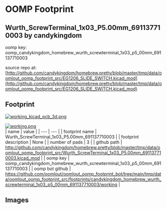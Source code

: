 # OOMP Footprint  
## Wurth_ScrewTerminal_1x03_P5.00mm_691137710003  by candykingdom  
  
oomp key: oomp_candykingdom_homebrew_wurth_screwterminal_1x03_p5_00mm_691137710003  
  
source repo at: [http://github.com/candykingdom/homebrew.pretty/blob/master/tmp/data/oomlout_oomp_footprint_src/‎EG1206‎_SLIDE_SWITCH.kicad_mod](http://github.com/candykingdom/homebrew.pretty/blob/master/tmp/data/oomlout_oomp_footprint_src/‎EG1206‎_SLIDE_SWITCH.kicad_mod)  
## Footprint  
  
[![working_kicad_pcb_3d.png](working_kicad_pcb_3d_600.png)](working_kicad_pcb_3d.png)  
  
[![working.png](working_600.png)](working.png)  
| name | value | 
| --- | --- | 
| footprint name | Wurth_ScrewTerminal_1x03_P5.00mm_691137710003 | 
| footprint description | None | 
| number of pads | 3 | 
| github path | http://github.com/candykingdom/homebrew.pretty/blob/master/tmp/data/oomlout_oomp_footprint_src/Wurth_ScrewTerminal_1x03_P5.00mm_691137710003.kicad_mod | 
| oomp key | oomp_candykingdom_homebrew_wurth_screwterminal_1x03_p5_00mm_691137710003 | 
| oomp bot github | https://github.com/oomlout/oomlout_oomp_footprint_bot/tree/main/tmp/data/oomlout_oomp_footprint_src/footprints/candykingdom_homebrew_wurth_screwterminal_1x03_p5_00mm_691137710003/working | 
## Images  
